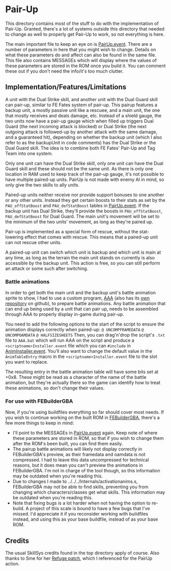 # Pair-Up
This directory contains most of the stuff to do with the implementation of Pair-Up. Granted, there's a lot of systems outside this directory that needed to change as well to properly get Pair-Up to work, so not everything is here.

The main important file to keep an eye on is [PairUp.event](PairUp.event). There are a number of parameters in here that you might wish to change. Details on what these parameters do and affect can also be found in the same file. This file also contains MESSAGEs which will display where the values of these parameters are stored in the ROM once you build it. You can comment these out if you don't need the info/it's too much clutter.

## Implementation/Features/Limitations
A unit with the Dual Strike skill, and another unit with the Dual Guard skill can pair-up, similar to FE Fates system of pair-up. This pairup features a backup unit, a mostly passive unit like a rescuee, and a main unit, the one that mostly receives and deals damage, etc. Instead of a shield gauge, the two units now have a pair-up gauge which when filled up triggers Dual Guard (the next incoming attack is blocked) or Dual Strike (the next outgoing attack is followed-up by another attack with the same damage, and a guaranteed hit), depending on whether the backup unit (which I also refer to as the backupUnit in code comments) has the Dual Strike or the Dual Guard skill. The idea is to combine both FE Fates' Pair-Up and Tag Team into one system.

Only one unit can have the Dual Strike skill, only one unit can have the Dual Guard skill and these should not be the same unit. As there is only one location in RAM used to keep track of the pair-up gauge, it's not possible to have multiple paired-up units. PairUp is not made with enemy AI in mind, so only give the two skills to ally units.

Paired-up units neither receive nor provide support bonuses to one another or any other units. Instead they get certain boosts to their stats as set by the `PAU_offStatBoost` and `PAU_defStatBoost` tables in [PairUp.event](PairUp.event). If the backup unit has Dual Strike, they'll provide the boosts in `PAU_offStatBoost`, `PAU_defStatBoost` for Dual Guard. The main unit's movement will be set to the minimum of the two units' movement, as long as they're paired up.

Pair-up is implemented as a special form of rescue, without the stat-lowering effect that comes with rescue. This means that a paired-up unit can not rescue other units.

A paired-up unit can switch which unit is backup and which unit is main at any time, as long as the terrain the main unit stands on currently is also accessible by the backup unit. This action is free, so you can still perform an attack or some such after switching.

### Battle animations

In order to get both the main unit and the backup unit's battle animation sprite to show, I had to use a custom program, [AAA](../../../../../banims/anims/AAA.exe) (also has its [own repository](https://github.com/Huichelaar/AAA) on github),  to prepare battle animations. Any battle animation that can end up being used by a unit that can pair up, needs to be assembled through AAA to properly display in-game during pair-up.

You need to add the following options to the start of the script to ensure the animation displays correctly when paired-up:
`@ UNCOMPFRAMEDATA`
`@ UNCOMPOAMDATA`
`@ HALFSIZESHEETS`
Then, you can drag'n'drop the script's `.txt` file to `AAA.bat` which will run AAA on the script and produce a `<scriptname>Installer.event` file which you can `#include` in [AnimInstaller.event](../../../../../banims/anims/AnimInstaller.event). You'll also want to change the default value in the `AnimTableEntry` macro in the `<scriptname>Installer.event` file to the slot you want to replace.

The resulting entry in the battle animation table will have some bits set at +0x8. These might be read as a character of the name of the battle animation, but they're actually there so the game can identify how to treat these animations, so don't change their values.

### For use with FEBuilderGBA
Now, if you're using buildfiles everything so far should cover most needs. If you wish to continue working on the built ROM in [FEBuilderGBA](https://github.com/FEBuilderGBA/FEBuilderGBA), there's a few more things to keep in mind:
-  I'll point to the MESSAGEs in [PairUp.event](PairUp.event) again. Keep note of where these parameters are stored in ROM, so that if you wish to change them after the ROM's been built, you can find them easily.
- The pairup battle animations will likely not display correctly in FEBuilderGBA's preview, as their framedata and oamdata is not compressed. I had to leave this data uncompressed for technical reasons, but it does mean you can't preview the animations in FEBuilderGBA. I'm not in charge of the tool though, so this information may be outdated when you're reading this.
- Due to changes I made to ../../../Internals/activationanims.s, FEBuilderGBA may not be able to find skills, preventing you from changing which characters/classes get what skills. This information may be outdated when you're reading this.
- Note that fixing bugs is a lot harder when not having the option to re-build. A project of this scale is bound to have a few bugs that I've missed. I'd appreciate it if you reconsider working with buildfiles instead, and using this as your base buildfile, instead of as your base ROM.

## Credits
The usual SkillSys credits found in the top directory apply of course. Also thanks to Sme for her [Refuge patch](https://drive.google.com/file/d/14g97lHRbISstcD4OxbfKXguc3pMg_zKh/view), which I referenced for the PairUp action.